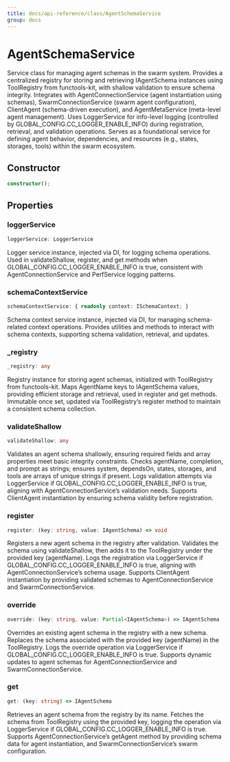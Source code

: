 ```yaml
---
title: docs/api-reference/class/AgentSchemaService
group: docs
---
```


# AgentSchemaService

Service class for managing agent schemas in the swarm system.
Provides a centralized registry for storing and retrieving IAgentSchema instances using ToolRegistry from functools-kit, with shallow validation to ensure schema integrity.
Integrates with AgentConnectionService (agent instantiation using schemas), SwarmConnectionService (swarm agent configuration), ClientAgent (schema-driven execution), and AgentMetaService (meta-level agent management).
Uses LoggerService for info-level logging (controlled by GLOBAL_CONFIG.CC_LOGGER_ENABLE_INFO) during registration, retrieval, and validation operations.
Serves as a foundational service for defining agent behavior, dependencies, and resources (e.g., states, storages, tools) within the swarm ecosystem.

## Constructor

```ts
constructor();
```

## Properties

### loggerService

```ts
loggerService: LoggerService
```

Logger service instance, injected via DI, for logging schema operations.
Used in validateShallow, register, and get methods when GLOBAL_CONFIG.CC_LOGGER_ENABLE_INFO is true, consistent with AgentConnectionService and PerfService logging patterns.

### schemaContextService

```ts
schemaContextService: { readonly context: ISchemaContext; }
```

Schema context service instance, injected via DI, for managing schema-related context operations.
Provides utilities and methods to interact with schema contexts, supporting schema validation, retrieval, and updates.

### _registry

```ts
_registry: any
```

Registry instance for storing agent schemas, initialized with ToolRegistry from functools-kit.
Maps AgentName keys to IAgentSchema values, providing efficient storage and retrieval, used in register and get methods.
Immutable once set, updated via ToolRegistry’s register method to maintain a consistent schema collection.

### validateShallow

```ts
validateShallow: any
```

Validates an agent schema shallowly, ensuring required fields and array properties meet basic integrity constraints.
Checks agentName, completion, and prompt as strings; ensures system, dependsOn, states, storages, and tools are arrays of unique strings if present.
Logs validation attempts via LoggerService if GLOBAL_CONFIG.CC_LOGGER_ENABLE_INFO is true, aligning with AgentConnectionService’s validation needs.
Supports ClientAgent instantiation by ensuring schema validity before registration.

### register

```ts
register: (key: string, value: IAgentSchema) => void
```

Registers a new agent schema in the registry after validation.
Validates the schema using validateShallow, then adds it to the ToolRegistry under the provided key (agentName).
Logs the registration via LoggerService if GLOBAL_CONFIG.CC_LOGGER_ENABLE_INFO is true, aligning with AgentConnectionService’s schema usage.
Supports ClientAgent instantiation by providing validated schemas to AgentConnectionService and SwarmConnectionService.

### override

```ts
override: (key: string, value: Partial<IAgentSchema>) => IAgentSchema
```

Overrides an existing agent schema in the registry with a new schema.
Replaces the schema associated with the provided key (agentName) in the ToolRegistry.
Logs the override operation via LoggerService if GLOBAL_CONFIG.CC_LOGGER_ENABLE_INFO is true.
Supports dynamic updates to agent schemas for AgentConnectionService and SwarmConnectionService.

### get

```ts
get: (key: string) => IAgentSchema
```

Retrieves an agent schema from the registry by its name.
Fetches the schema from ToolRegistry using the provided key, logging the operation via LoggerService if GLOBAL_CONFIG.CC_LOGGER_ENABLE_INFO is true.
Supports AgentConnectionService’s getAgent method by providing schema data for agent instantiation, and SwarmConnectionService’s swarm configuration.
